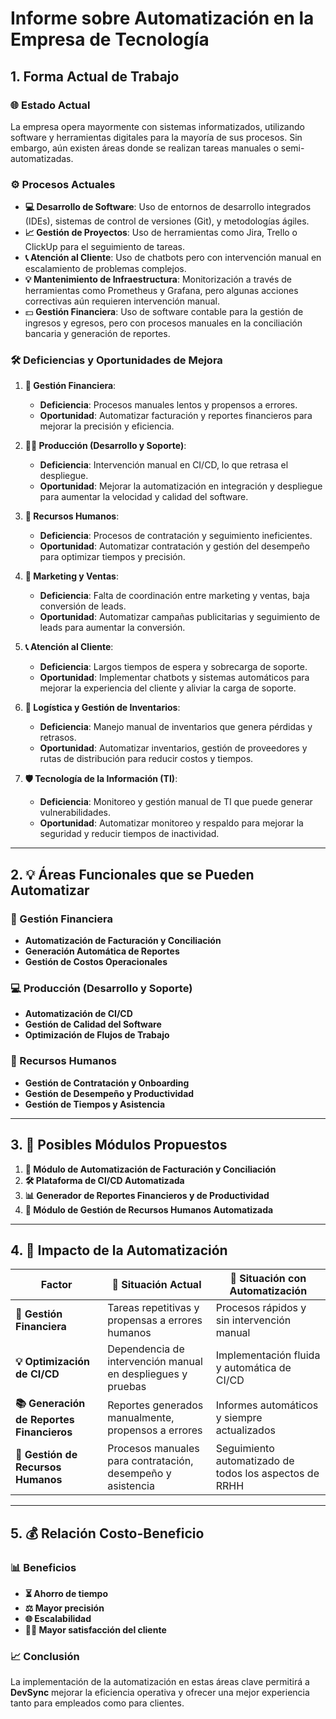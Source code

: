 # Informe sobre Automatización en la Empresa de Tecnología

## 1. Forma Actual de Trabajo

### 🌐 Estado Actual

La empresa opera mayormente con sistemas informatizados, utilizando software y herramientas digitales para la mayoría de sus procesos. Sin embargo, aún existen áreas donde se realizan tareas manuales o semi-automatizadas.

### ⚙️ Procesos Actuales

- **💻 Desarrollo de Software**: Uso de entornos de desarrollo integrados (IDEs), sistemas de control de versiones (Git), y metodologías ágiles.
- **📈 Gestión de Proyectos**: Uso de herramientas como Jira, Trello o ClickUp para el seguimiento de tareas.
- **📞 Atención al Cliente**: Uso de chatbots pero con intervención manual en escalamiento de problemas complejos.
- **💡 Mantenimiento de Infraestructura**: Monitorización a través de herramientas como Prometheus y Grafana, pero algunas acciones correctivas aún requieren intervención manual.
- 💵 **Gestión Financiera**: Uso de software contable para la gestión de ingresos y egresos, pero con procesos manuales en la conciliación bancaria y generación de reportes.

### 🛠️ Deficiencias y Oportunidades de Mejora

1. **💼 Gestión Financiera**:
    - **Deficiencia**: Procesos manuales lentos y propensos a errores.
    - **Oportunidad**: Automatizar facturación y reportes financieros para mejorar la precisión y eficiencia.
    
2. **👨‍💻 Producción (Desarrollo y Soporte)**:
    - **Deficiencia**: Intervención manual en CI/CD, lo que retrasa el despliegue.
    - **Oportunidad**: Mejorar la automatización en integración y despliegue para aumentar la velocidad y calidad del software.
    
3. **💼 Recursos Humanos**:
    - **Deficiencia**: Procesos de contratación y seguimiento ineficientes.
    - **Oportunidad**: Automatizar contratación y gestión del desempeño para optimizar tiempos y precisión.
    
4. **🌟 Marketing y Ventas**:
    - **Deficiencia**: Falta de coordinación entre marketing y ventas, baja conversión de leads.
    - **Oportunidad**: Automatizar campañas publicitarias y seguimiento de leads para aumentar la conversión.

5. **📞 Atención al Cliente**:
    - **Deficiencia**: Largos tiempos de espera y sobrecarga de soporte.
    - **Oportunidad**: Implementar chatbots y sistemas automáticos para mejorar la experiencia del cliente y aliviar la carga de soporte.

6. **🛒 Logística y Gestión de Inventarios**:
    - **Deficiencia**: Manejo manual de inventarios que genera pérdidas y retrasos.
    - **Oportunidad**: Automatizar inventarios, gestión de proveedores y rutas de distribución para reducir costos y tiempos.

7. **🛡️ Tecnología de la Información (TI)**:
    - **Deficiencia**: Monitoreo y gestión manual de TI que puede generar vulnerabilidades.
    - **Oportunidad**: Automatizar monitoreo y respaldo para mejorar la seguridad y reducir tiempos de inactividad.

---

## 2. 💡 Áreas Funcionales que se Pueden Automatizar

### 💼 Gestión Financiera

- **Automatización de Facturación y Conciliación**
- **Generación Automática de Reportes**
- **Gestión de Costos Operacionales**

### 💻 Producción (Desarrollo y Soporte)

- **Automatización de CI/CD**
- **Gestión de Calidad del Software**
- **Optimización de Flujos de Trabajo**

### 💼 Recursos Humanos

- **Gestión de Contratación y Onboarding**
- **Gestión de Desempeño y Productividad**
- **Gestión de Tiempos y Asistencia**

---

## 3. 🔄 Posibles Módulos Propuestos

1. **💸 Módulo de Automatización de Facturación y Conciliación**
2. **🛠️ Plataforma de CI/CD Automatizada**
3. **📊 Generador de Reportes Financieros y de Productividad**
4. **💼 Módulo de Gestión de Recursos Humanos Automatizada**

---

## 4. 🔧 Impacto de la Automatización

|Factor|🏢 Situación Actual|🌟 Situación con Automatización|
|---|---|---|
|**💼 Gestión Financiera**|Tareas repetitivas y propensas a errores humanos|Procesos rápidos y sin intervención manual|
|**💡 Optimización de CI/CD**|Dependencia de intervención manual en despliegues y pruebas|Implementación fluida y automática de CI/CD|
|**📚 Generación de Reportes Financieros**|Reportes generados manualmente, propensos a errores|Informes automáticos y siempre actualizados|
|**💼 Gestión de Recursos Humanos**|Procesos manuales para contratación, desempeño y asistencia|Seguimiento automatizado de todos los aspectos de RRHH|

---

## 5. 💰 Relación Costo-Beneficio

### 📊 Beneficios

- **⏳ Ahorro de tiempo**
- **⚖️ Mayor precisión**
- **🌐 Escalabilidad**
- **👨‍👧 Mayor satisfacción del cliente**

### 📈 Conclusión

La implementación de la automatización en estas áreas clave permitirá a **DevSync** mejorar la eficiencia operativa y ofrecer una mejor experiencia tanto para empleados como para clientes.